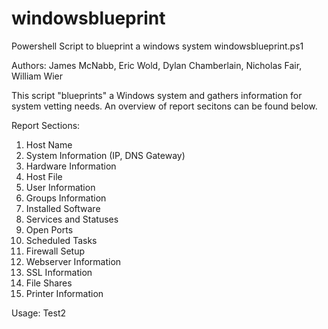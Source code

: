 # windowsblueprint
Powershell Script to blueprint a windows system
windowsblueprint.ps1

Authors: James McNabb, Eric Wold, Dylan Chamberlain, Nicholas Fair, William Wier

This script "blueprints" a Windows system and gathers information for system vetting needs.
An overview of report secitons can be found below.

Report Sections:

1. Host Name
2. System Information (IP, DNS Gateway)
3. Hardware Information
4. Host File
5. User Information
6. Groups Information
7. Installed Software
8. Services and Statuses
9. Open Ports
10. Scheduled Tasks
11. Firewall Setup
12. Webserver Information
13. SSL Information
14. File Shares
15. Printer Information

Usage: Test2